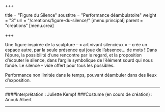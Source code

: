 +++

title = "Figure du Silence"
soustitre = "Performance déambulatoire"
weight = "3"
url = "/creations/figure-du-silence/"
[menu.principal]
parent = "creations"
[menu.crea]

+++

Une figure inspirée de la sculpture – « art vivant silencieux » – crée un espace autre, par la seule présence qui joue de l’absence… de mots ! Dans l’épure, la possibilité d’une rencontre par le regard, et la proposition d’écouter le silence, dans l’argile symbolique de l’élément sourd qui nous fonde. Le silence – vide offert pour tous les possibles. 

Performance non limitée dans le temps, pouvant déambuler dans des lieux d’exposition.

___
####Interprétation : Juliette Kempf
###Costume (en cours de création) : Anouk Albert
___